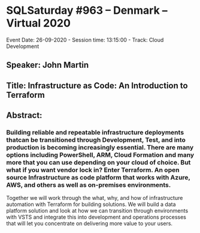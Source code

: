 # SQLSaturday #963 – Denmark – Virtual 2020
Event Date: 26-09-2020 - Session time: 13:15:00 - Track: Cloud Development
## Speaker: John Martin
## Title: Infrastructure as Code: An Introduction to Terraform
## Abstract:
### Building reliable and repeatable infrastructure deployments thatcan be transitioned through Development, Test, and into production is becoming increasingly essential. There are many options including PowerShell, ARM, Cloud Formation and many more that you can use depending on your cloud of choice. But what if you want vendor lock in? Enter Terraform. An open source Infrastructure as code platform that works with Azure, AWS, and others as well as on-premises environments.

Together we will work through the what, why, and how of infrastructure automation with Terraform for building solutions. We will build a data platform solution and look at how we can transition through environments with VSTS and integrate this into development and operations processes that will let you concentrate on delivering more value to your users.
